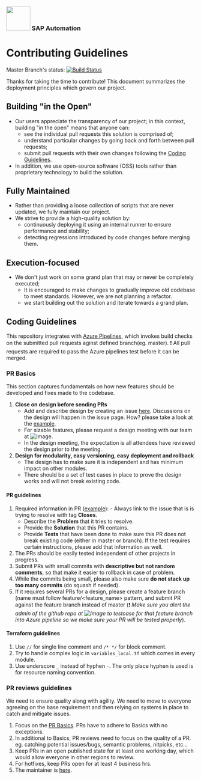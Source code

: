 
### <img src="documentation/assets/UnicornSAPBlack256x256.png" width="64px"> SAP Automation <!-- omit in toc -->
# Contributing Guidelines <!-- omit in toc -->

Master Branch's status: [![Build Status](https://dev.azure.com/azuresaphana/Azure-SAP-HANA/_apis/build/status/Azure.sap-hana?branchName=master)](https://dev.azure.com/azuresaphana/Azure-SAP-HANA/_build/latest?definitionId=6&branchName=master)

Thanks for taking the time to contribute!
This document summarizes the deployment principles which govern our project.

## Building "in the Open"
* Our users appreciate the transparency of our project; in this context, building "in the open" means that anyone can:
  * see the individual pull requests this solution is comprised of;
  * understand particular changes by going back and forth between pull requests;
  * submit pull requests with their own changes following the [Coding Guidelines](#coding-guidelines).
* In addition, we use open-source software (OSS) tools rather than proprietary technology to build the solution.

## Fully Maintained
* Rather than providing a loose collection of scripts that are never updated, we fully maintain our project.
* We strive to provide a high-quality solution by:
  * continuously deploying it using an internal runner to ensure performance and stability;
  * detecting regressions introduced by code changes before merging them.

## Execution-focused
* We don't just work on some grand plan that may or never be completely executed;
  * It is encouraged to make changes to gradually improve old codebase to meet standards. However, we are not planning a refactor.
  * we start building out the solution and iterate towards a grand plan.

## Coding Guidelines
This repository integrates with [Azure Pipelines](https://azure.microsoft.com/en-us/services/devops/pipelines/), which invokes build checks on the submitted pull requests aginst defined branch(eg. master). :exclamation: All pull requests are required to pass the Azure pipelines test before it can be merged.

### PR Basics
This section captures fundamentals on how new features should be developed and fixes made to the codebase.

1. **Close on design before sending PRs**
	- Add and describe design by creating an issue [here](https://github.com/Azure/sap-hana/issues). Discussions on the design will happen in the issue page. How? please take a look at the [example](https://github.com/Azure/sap-hana/issues/337).
	- For sizable features, please request a design meeting with our team at ![image](/documentation/assets/contact.png).
	- In the design meeting, the expectation is all attendees have reviewed the design prior to the meeting. 
1. **Design for modularity, easy versioning, easy deployment and rollback**
	- The design has to make sure it is independent and has minimum impact on other modules.
	- There should be a set of test cases in place to prove the design works and will not break existing code.

#### PR guidelines
1. Required information in PR ([example](https://github.com/Azure/sap-hana/pull/480)):
    	- Always link to the issue that is is trying to resolve with tag **Closes**.
	- Describe the **Problem** that it tries to resolve.
	- Provide the **Solution** that this PR contains.
	- Provide **Tests** that have been done to make sure this PR does not break existing code (either in master or branch). If the test requires certain instructions, please add that information as well.
1. The PRs should be easily tested independent of other projects in progress.
1. Submit PRs with small commits with **descriptive but not random comments**, so that make it easier to rollback in case of problem.
1. While the commits being small, please also make sure **do not stack up too many commits** (do squash if needed).
5. If it requires several PRs for a design, please create a feature branch (name must follow feature/<feature_name> pattern, and submit PR against the feature branch instead of master (:exclamation: *Make sure you alert the admin of the github repo at ![image](/documentation/assets/contact.png) to testcase for that feature branch into Azure pipeline so we make sure your PR will be tested properly*).

#### Terraform guidelines
1. Use `//` for single line comment and `/* */` for block comment.
1. Try to handle complex logic in `variables_local.tf` which comes in every module.
1. Use underscore `_` instead of hyphen `-`. The only place hyphen is used is for resource naming convention. 

### PR reviews guidelines
We need to ensure quality along with agility. We need to move to everyone agreeing on the base requirement and then relying on systems in place to catch and mitigate issues.
1. Focus on the [PR Basics](#pr-basics). PRs have to adhere to Basics with no exceptions.
1. In additional to Basics, PR reviews need to focus on the quality of a PR. eg. catching potential issues/bugs, semantic problems, nitpicks, etc...
1.  Keep PRs in an open published state for at least one working day, which would allow everyone in other regions to review.
1. For hotfixes, keep PRs open for at least 4 business hrs.
1. The maintainer is [here](https://github.com/Azure/sap-hana/blob/master/CODEOWNERS).
